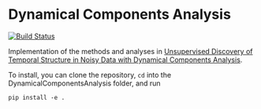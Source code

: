 # Dynamical Components Analysis

[![Build Status](https://travis-ci.com/BouchardLab/DynamicalComponentsAnalysis.svg?branch=master)](https://travis-ci.com/BouchardLab/DynamicalComponentsAnalysis)

Implementation of the methods and analyses in [Unsupervised Discovery of Temporal Structure in Noisy Data with Dynamical Components Analysis](https://arxiv.org/abs/1905.09944).

To install, you can clone the repository, `cd` into the DynamicalComponentsAnalysis folder, and run

`pip install -e .`
